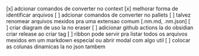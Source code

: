 [x] adcionar comandos de converter no context
[x] melhorar forma de identificar arquivos
[ ] adcionar comandos de converter no pallets
[ ] talvez renomear arquivos mexidos pra uma extensao comum [.nm.md,  .nm.json]
[ ] criar diagram de uso la no eraser
[ ] adicionar github actions la do obsidian criar release ao criar tag
[ ] ribbon pode servir pra listar todos os arquivos mexidos em um markdown especial ou abrir modal com algo util
[ ] colocar as colunas dinamicas la no json tambem
